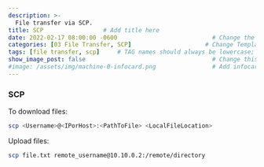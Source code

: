 ```yaml
---
description: >-
  File transfer via SCP.
title: SCP                 # Add title here
date: 2022-02-17 08:00:00 -0600                           # Change the date to match completion date
categories: [03 File Transfer, SCP]                     # Change Templates to Writeup
tags: [file transfer, scp]     # TAG names should always be lowercase; replace template with writeup, and add relevant tags
show_image_post: false                                    # Change this to true
#image: /assets/img/machine-0-infocard.png                # Add infocard image here for post preview image
---
```

### SCP
To download files:

```bash
scp <Username>@<IPorHost>:<PathToFile> <LocalFileLocation>

```

Upload files:
```bash
scp file.txt remote_username@10.10.0.2:/remote/directory
```
